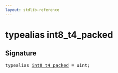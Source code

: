 ```yaml
---
layout: stdlib-reference
---
```


# typealias int8\_t4\_packed

## Signature

<pre>
<span class='code_keyword'>typealias</span> <a href="/stdlib-reference/types/int8_t4_packed" class="code_type">int8_t4_packed</a> = <span class="code_keyword">uint</span>;
</pre>

